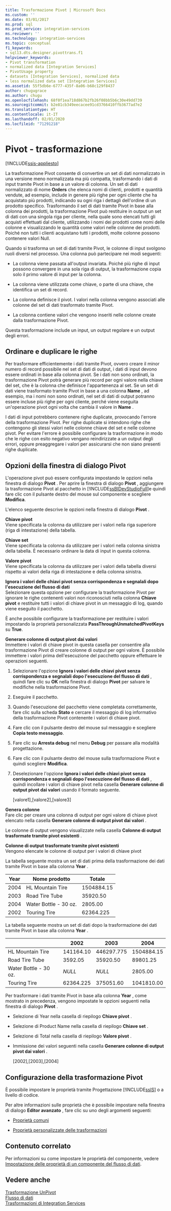 ```yaml
---
title: Trasformazione Pivot | Microsoft Docs
ms.custom: ''
ms.date: 03/01/2017
ms.prod: sql
ms.prod_service: integration-services
ms.reviewer: ''
ms.technology: integration-services
ms.topic: conceptual
f1_keywords:
- sql13.dts.designer.pivottrans.f1
helpviewer_keywords:
- Pivot transformation
- normalized data [Integration Services]
- PivotUsage property
- datasets [Integration Services], normalized data
- less normalized data set [Integration Services]
ms.assetid: 55f5db6e-6777-435f-8a06-b68c129f8437
author: chugugrace
ms.author: chugu
ms.openlocfilehash: 68f0f1ea718d867b2fb26f08bb5b6c30e49dd739
ms.sourcegitcommit: b2e81cb349eecacee91cd3766410ffb3677ad7e2
ms.translationtype: HT
ms.contentlocale: it-IT
ms.lasthandoff: 02/01/2020
ms.locfileid: "71291218"
---
```

# <a name="pivot-transformation"></a>Pivot - trasformazione

[!INCLUDE[ssis-appliesto](../../../includes/ssis-appliesto-ssvrpluslinux-asdb-asdw-xxx.md)]


  La trasformazione Pivot consente di convertire un set di dati normalizzato in una versione meno normalizzata ma più compatta, trasformando i dati di input tramite Pivot in base a un valore di colonna. Un set di dati normalizzato di nome **Orders** che elenca nomi di clienti, prodotti e quantità vendute, ad esempio, include in genere più righe per ogni cliente che ha acquistato più prodotti, indicando su ogni riga i dettagli dell'ordine di un prodotto specifico. Trasformando il set di dati tramite Pivot in base alla colonna dei prodotti, la trasformazione Pivot può restituire in output un set di dati con una singola riga per cliente, nella quale sono elencati tutti gli acquisti effettuati dal cliente, utilizzando i nomi dei prodotti come nomi delle colonne e visualizzando le quantità come valori nelle colonne dei prodotti. Poiché non tutti i clienti acquistano tutti i prodotti, molte colonne possono contenere valori Null.  
  
 Quando si trasforma un set di dati tramite Pivot, le colonne di input svolgono ruoli diversi nel processo. Una colonna può partecipare nei modi seguenti:  
  
-   La colonna viene passata all'output invariata. Poiché più righe di input possono convergere in una sola riga di output, la trasformazione copia solo il primo valore di input per la colonna.  
  
-   La colonna viene utilizzata come chiave, o parte di una chiave, che identifica un set di record.  
  
-   La colonna definisce il pivot. I valori nella colonna vengono associati alle colonne del set di dati trasformato tramite Pivot.  
  
-   La colonna contiene valori che vengono inseriti nelle colonne create dalla trasformazione Pivot.  
  
 Questa trasformazione include un input, un output regolare e un output degli errori.  
  
## <a name="sort-and-duplicate-rows"></a>Ordinare e duplicare le righe  
 Per trasformare efficientemente i dati tramite Pivot, ovvero creare il minor numero di record possibile nel set di dati di output, i dati di input devono essere ordinati in base alla colonna pivot. Se i dati non sono ordinati, la trasformazione Pivot potrà generare più record per ogni valore nella chiave del set, che è la colonna che definisce l'appartenenza al set. Se un set di dati viene trasformato tramite Pivot in base a una colonna **Name** , ad esempio, ma i nomi non sono ordinati, nel set di dati di output potranno essere incluse più righe per ogni cliente, perché viene eseguita un'operazione pivot ogni volta che cambia il valore in **Name** .  
  
 I dati di input potrebbero contenere righe duplicate, provocando l'errore della trasformazione Pivot. Per righe duplicate si intendono righe che contengono gli stessi valori nelle colonne chiave del set e nelle colonne pivot. Per evitare l'errore è possibile configurare la trasformazione in modo che le righe con esito negativo vengano reindirizzate a un output degli errori, oppure preaggregare i valori per assicurarsi che non siano presenti righe duplicate.  
  
##  <a name="options"></a> Opzioni della finestra di dialogo Pivot  
 L'operazione pivot può essere configurata impostando le opzioni nella finestra di dialogo **Pivot** . Per aprire la finestra di dialogo **Pivot** , aggiungere la trasformazione Pivot al pacchetto in [!INCLUDE[ssBIDevStudioFull](../../../includes/ssbidevstudiofull-md.md)]e quindi fare clic con il pulsante destro del mouse sul componente e scegliere **Modifica**.  
  
 L'elenco seguente descrive le opzioni nella finestra di dialogo **Pivot** .  
  
 **Chiave pivot**  
 Viene specificata la colonna da utilizzare per i valori nella riga superiore (riga di intestazione) della tabella.  
  
 **Chiave set**  
 Viene specificata la colonna da utilizzare per i valori nella colonna sinistra della tabella. È necessario ordinare la data di input in questa colonna.  
  
 **Valore pivot**  
 Viene specificata la colonna da utilizzare per i valori della tabella diversi rispetto ai valori della riga di intestazione e della colonna sinistra.  
  
 **Ignora i valori delle chiavi pivot senza corrispondenza e segnalali dopo l'esecuzione del flusso di dati**  
 Selezionare questa opzione per configurare la trasformazione Pivot per ignorare le righe contenenti valori non riconosciuti nella colonna **Chiave pivot** e restituire tutti i valori di chiave pivot in un messaggio di log, quando viene eseguito il pacchetto.  
  
 È anche possibile configurare la trasformazione per restituire i valori impostando la proprietà personalizzata **PassThroughUnmatchedPivotKeys** su **True**.  
  
 **Generare colonne di output pivot dai valori**  
 Immettere i valori di chiave pivot in questa casella per consentire alla trasformazione Pivot di creare colonne di output per ogni valore. È possibile immettere i valori prima dell'esecuzione del pacchetto oppure effettuare le operazioni seguenti.  
  
1.  Selezionare l'opzione **Ignora i valori delle chiavi pivot senza corrispondenza e segnalali dopo l'esecuzione del flusso di dati** , quindi fare clic su **OK** nella finestra di dialogo **Pivot** per salvare le modifiche nella trasformazione Pivot.  
  
2.  Eseguire il pacchetto.  
  
3.  Quando l'esecuzione del pacchetto viene completata correttamente, fare clic sulla scheda **Stato** e cercare il messaggio di log informativo della trasformazione Pivot contenente i valori di chiave pivot.  
  
4.  Fare clic con il pulsante destro del mouse sul messaggio e scegliere **Copia testo messaggio**.  
  
5.  Fare clic su **Arresta debug** nel menu **Debug** per passare alla modalità progettazione.  
  
6.  Fare clic con il pulsante destro del mouse sulla trasformazione Pivot e quindi scegliere **Modifica**.  
  
7.  Deselezionare l'opzione **Ignora i valori delle chiavi pivot senza corrispondenza e segnalali dopo l'esecuzione del flusso di dati** , quindi incollare i valori di chiave pivot nella casella **Generare colonne di output pivot dai valori** usando il formato seguente.  
  
     [valore1],[valore2],[valore3]  
  
 **Genera colonne**  
 Fare clic per creare una colonna di output per ogni valore di chiave pivot elencato nella casella **Generare colonne di output pivot dai valori** .  
  
 Le colonne di output vengono visualizzate nella casella **Colonne di output trasformate tramite pivot esistenti** .  
  
 **Colonne di output trasformate tramite pivot esistenti**  
 Vengono elencate le colonne di output per i valori di chiave pivot  
  
 La tabella seguente mostra un set di dati prima della trasformazione dei dati tramite Pivot in base alla colonna **Year** .  
  
|Year|Nome prodotto|Totale|  
|----------|------------------|-----------|  
|2004|HL Mountain Tire|1504884.15|  
|2003|Road Tire Tube|35920.50|  
|2004|Water Bottle - 30 oz.|2805.00|  
|2002|Touring Tire|62364.225|  
  
 La tabella seguente mostra un set di dati dopo la trasformazione dei dati tramite Pivot in base alla colonna **Year** .  
  
||2002|2003|2004|  
|-|----------|----------|----------|  
|HL Mountain Tire|141164.10|446297.775|1504884.15|  
|Road Tire Tube|3592.05|35920.50|89801.25|  
|Water Bottle - 30 oz.|*NULL*|*NULL*|2805.00|  
|Touring Tire|62364.225|375051.60|1041810.00|  
  
 Per trasformare i dati tramite Pivot in base alla colonna **Year** , come mostrato in precedenza, vengono impostate le opzioni seguenti nella finestra di dialogo **Pivot** .  
  
-   Selezione di Year nella casella di riepilogo **Chiave pivot** .  
  
-   Selezione di Product Name nella casella di riepilogo **Chiave set** .  
  
-   Selezione di Total nella casella di riepilogo **Valore pivot** .  
  
-   Immissione dei valori seguenti nella casella **Generare colonne di output pivot dai valori** .  
  
     [2002],[2003],[2004]  
  
## <a name="configuration-of-the-pivot-transformation"></a>Configurazione della trasformazione Pivot  
 È possibile impostare le proprietà tramite Progettazione [!INCLUDE[ssIS](../../../includes/ssis-md.md)] o a livello di codice.  
  
 Per altre informazioni sulle proprietà che è possibile impostare nella finestra di dialogo **Editor avanzato** , fare clic su uno degli argomenti seguenti:  
  
-   [Proprietà comuni](https://msdn.microsoft.com/library/51973502-5cc6-4125-9fce-e60fa1b7b796)  
  
-   [Proprietà personalizzate delle trasformazioni](../../../integration-services/data-flow/transformations/transformation-custom-properties.md)  
  
## <a name="related-content"></a>Contenuto correlato  
 Per informazioni su come impostare le proprietà del componente, vedere [Impostazione delle proprietà di un componente del flusso di dati](../../../integration-services/data-flow/set-the-properties-of-a-data-flow-component.md).  
  
## <a name="see-also"></a>Vedere anche  
 [Trasformazione UnPivot](../../../integration-services/data-flow/transformations/unpivot-transformation.md)   
 [Flusso di dati](../../../integration-services/data-flow/data-flow.md)   
 [Trasformazioni di Integration Services](../../../integration-services/data-flow/transformations/integration-services-transformations.md)  
  
  
